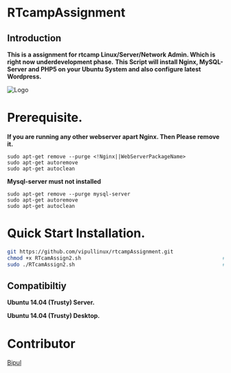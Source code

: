 RTcampAssignment
==================

## Introduction

**This is a assignment for rtcamp Linux/Server/Network Admin. Which is right now underdevelopment phase.**
**This Script will install Nginx, MySQL-Server and PHP5 on your Ubuntu System and also configure latest Wordpress.** 


![Logo](http://i59.tinypic.com/ogevzb.png)


# Prerequisite.

**If you are running any other webserver apart Nginx. Then Please remove it.**
```
sudo apt-get remove --purge <!Nginx||WebServerPackageName>
sudo apt-get autoremove
sudo apt-get autoclean
```
**Mysql-server must not installed**
```
sudo apt-get remove --purge mysql-server
sudo apt-get autoremove
sudo apt-get autoclean
```

# Quick Start Installation.
```bash
git https://github.com/vipullinux/rtcampAssignment.git		              #To clone the code 
chmod +x RTcamAssign2.sh                                              #Set Executable Permission
sudo ./RTcamAssign2.sh                                                #To run the script
```

## Compatibiltiy

**Ubuntu 14.04 (Trusty) Server.**

**Ubuntu 14.04 (Trusty) Desktop.**

# Contributor
[Bipul](https://wiki.ubuntu.com/Bipul)
